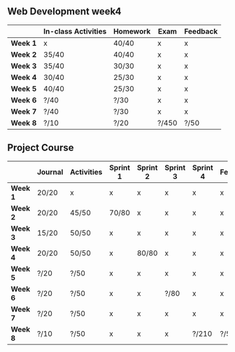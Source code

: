 ## Web Development week4

|            | **In-class Activities** | **Homework** | **Exam** | **Feedback** |
| ---------- | ----------------------- | ------------ | -------- | ------------ |
| **Week 1** | x                       | 40/40        | x        | x            |
| **Week 2** | 35/40                   | 40/40        | x        | x            |
| **Week 3** | 35/40                   | 30/30        | x        | x            |
| **Week 4** | 30/40                   | 25/30        | x        | x            |
| **Week 5** | 40/40                   | 25/30        | x        | x            |
| **Week 6** | ?/40                    | ?/30         | x        | x            |
| **Week 7** | ?/40                    | ?/30         | x        | x            |
| **Week 8** | ?/10                    | ?/20         | ?/450    | ?/50         |

## Project Course

|            | Journal | Activities | Sprint 1 | Sprint 2 | Sprint 3 | Sprint 4 | Feedback |
| ---------- | ------- | ---------- | -------- | -------- | -------- | -------- | -------- |
| **Week 1** | 20/20   | x          | x        | x        | x        | x        | x        |
| **Week 2** | 20/20   | 45/50      | 70/80    | x        | x        | x        | x        |
| **Week 3** | 15/20   | 50/50      | x        | x        | x        | x        | x        |
| **Week 4** | 20/20   | 50/50      | x        | 80/80    | x        | x        | x        |
| **Week 5** | ?/20    | ?/50       | x        | x        | x        | x        | x        |
| **Week 6** | ?/20    | ?/50       | x        | x        | ?/80     | x        | x        |
| **Week 7** | ?/20    | ?/50       | x        | x        | x        | x        | x        |
| **Week 8** | ?/10    | ?/50       | x        | x        | x        | ?/210    | ?/50     |
